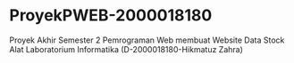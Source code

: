 # ProyekPWEB-2000018180
Proyek Akhir Semester 2 Pemrograman Web membuat Website Data Stock Alat Laboratorium Informatika (D-2000018180-Hikmatuz Zahra)
